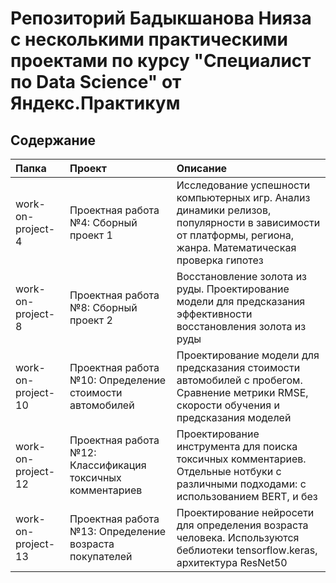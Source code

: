 # Репозиторий Бадыкшанова Нияза с несколькими практическими проектами по курсу "Специалист по Data Science" от Яндекс.Практикум

## Содержание

| Папка | Проект | Описание |
| :-------------------- | :--------------------- | :--------------------- |
| work-on-project-4 | Проектная работа №4: Сборный проект 1 | Исследование успешности компьютерных игр. Анализ динамики релизов, популярности в зависимости от платформы, региона, жанра. Математическая проверка гипотез |
| work-on-project-8 | Проектная работа №8: Сборный проект 2 | Восстановление золота из руды. Проектирование модели для предсказания эффективности восстановления золота из руды |
| work-on-project-10 | Проектная работа №10: Определение стоимости автомобилей | Проектирование модели для предсказания стоимости автомобилей с пробегом. Сравнение метрики RMSE, скорости обучения и предсказания моделей |
| work-on-project-12 | Проектная работа №12: Классификация токсичных комментариев | Проектирование инструмента для поиска токсичных комментариев. Отдельные нотбуки с различными подходами: с использованием BERT, и без |
| work-on-project-13 | Проектная работа №13: Определение возраста покупателей | Проектирование нейросети для определения возраста человека. Используются беблиотеки tensorflow.keras, архитектура ResNet50 |